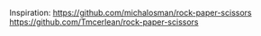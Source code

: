 Inspiration:
https://github.com/michalosman/rock-paper-scissors
https://github.com/Tmcerlean/rock-paper-scissors
